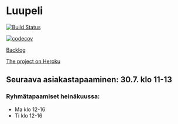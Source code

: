 # Luupeli
[![Build 
Status](https://travis-ci.org/luupeli/luupeli.svg?branch=master)](https://travis-ci.org/luupeli/luupeli)

[![codecov](https://codecov.io/gh/luupeli/luupeli/branch/master/graph/badge.svg)](https://codecov.io/gh/luupeli/luupeli)

[Backlog](https://docs.google.com/spreadsheets/d/1b66WPYF05FefrFPH069sPz5Ew2VdkUd1fpNZGQjryEQ/edit?usp=sharing)

[The project on Heroku](http://luupeli.herokuapp.com/)

## Seuraava asiakastapaaminen: 30.7. klo 11-13

### Ryhmätapaamiset heinäkuussa:
* Ma klo 12-16
* Ti klo 12-16

